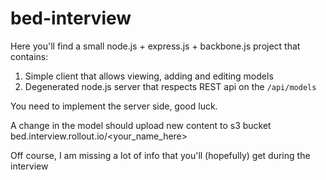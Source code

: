 # bed-interview

Here you'll find a small node.js + express.js + backbone.js project that contains:

1. Simple client that allows viewing, adding and editing models 
2. Degenerated node.js server that respects REST api on the `/api/models` 

You need to implement the server side, good luck.

A change in the model should upload new content to s3 bucket bed.interview.rollout.io/&lt;your_name_here&gt;

Off course, I am missing a lot of info that you'll (hopefully) get during the interview
